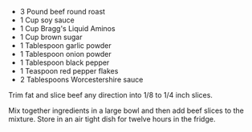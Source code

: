 * 3 Pound beef round roast
* 1 Cup soy sauce
* 1 Cup Bragg's Liquid Aminos
* 1 Cup brown sugar
* 1 Tablespoon garlic powder
* 1 Tablespoon onion powder
* 1 Tablespoon black pepper
* 1 Teaspoon red pepper flakes
* 2 Tablespoons Worcestershire sauce

Trim fat and slice beef any direction into 1/8 to 1/4 inch slices.

Mix together ingredients in a large bowl and then add beef slices to the mixture. Store in an air tight dish for twelve hours in the fridge.
